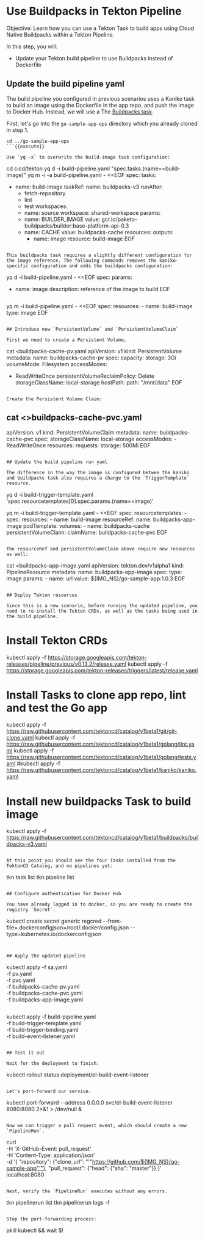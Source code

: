 # Use Buildpacks in Tekton Pipeline

Objective:
Learn how you can use a Tekton Task to build apps using Cloud Native Buildpacks within a Tekton Pipeline.

In this step, you will:
- Update your Tekton build pipeline to use Buildpacks instead of Dockerfile

## Update the build pipeline yaml

The build pipeline you configured in previous scenarios uses a Kaniko task to build an image using the Dockerfile in the app repo, and push the image to Docker Hub.
Instead, we will use a The [Buildpacks task](https://github.com/tektoncd/catalog/blob/v1beta1/buildpacks/README.md).

First, let's go into the `go-sample-app-ops` directory which you already cloned in step 1.

```
cd ../go-sample-app-ops
```{{execute}}

Use `yq -x` to overwrite the build-image task configuration:

```
cd cicd/tekton
yq d -i build-pipeline.yaml "spec.tasks.(name==build-image)"
yq m -i -a build-pipeline.yaml - <<EOF
spec:
  tasks:
  - name: build-image
    taskRef:
      name: buildpacks-v3
    runAfter:
      - fetch-repository
      - lint
      - test
    workspaces:
      - name: source
        workspace: shared-workspace
    params:
      - name: BUILDER_IMAGE
        value: gcr.io/paketo-buildpacks/builder:base-platform-api-0.3
      - name: CACHE
        value: buildpacks-cache
    resources:
      outputs:
        - name: image
          resource: build-image
EOF
```{{execute}}

This buildpacks task requires a slightly different configuration for the image reference. The following commands removes the kaniko-specific configuration and adds the buildpacks configuration:

```
yq d -i build-pipeline.yaml - <<EOF
spec:
  params:
  - name: image
    description: reference of the image to build
EOF
```{{execute}}

```
yq m -i build-pipeline.yaml - <<EOF
spec:
  resources:
    - name: build-image
      type: image
EOF
```{{execute}}

## Introduce new `PersistentVolume` and `PersistentVolumeClaim`

First we need to create a Persistent Volume.

```
cat <<EOF >buildpacks-cache-pv.yaml
apiVersion: v1
kind: PersistentVolume
metadata:
  name: buildpacks-cache-pv
spec:
  capacity:
    storage: 3Gi
  volumeMode: Filesystem
  accessModes:
  - ReadWriteOnce
  persistentVolumeReclaimPolicy: Delete
  storageClassName: local-storage
  hostPath:
    path: "/mnt/data"
EOF
```{{execute}}

Create the Persistent Volume Claim:

```
cat <<EOF >>buildpacks-cache-pvc.yaml
---
apiVersion: v1
kind: PersistentVolumeClaim
metadata:
  name: buildpacks-cache-pvc
spec:
  storageClassName: local-storage
  accessModes:
    - ReadWriteOnce
  resources:
    requests:
      storage: 500Mi
EOF
```{{execute}}

## Update the build pipeline run yaml

The difference in the way the image is configured betwee the kaniko and buildpacks task also requires a change to the `TriggerTemplate` resource.

```
yq d -i build-trigger-template.yaml 'spec.resourcetemplates[0].spec.params.(name==image)'

yq m -i build-trigger-template.yaml - <<EOF
spec:
  resourcetemplates:
    - spec:
        resources:
          - name: build-image
            resourceRef:
              name: buildpacks-app-image
        podTemplate:
          volumes:
            - name: buildpacks-cache
              persistentVolumeClaim:
                claimName: buildpacks-cache-pvc
EOF
```{{execute}}

The resourceRef and persistentVolumeClaim above require new resources as well:

```
cat <<EOF >buildpacks-app-image.yaml
apiVersion: tekton.dev/v1alpha1
kind: PipelineResource
metadata:
  name: buildpacks-app-image
spec:
  type: image
  params:
    - name: url
      value: ${IMG_NS}/go-sample-app:1.0.3
EOF
```{{execute}}

## Deploy Tekton resources

Since this is a new scenario, before running the updated pipeline, you need to re-install the Tekton CRDs, as well as the tasks being used in the build pipeline.

```
# Install Tekton CRDs
kubectl apply -f https://storage.googleapis.com/tekton-releases/pipeline/previous/v0.13.2/release.yaml
kubectl apply -f https://storage.googleapis.com/tekton-releases/triggers/latest/release.yaml

# Install Tasks to clone app repo, lint and test the Go app
kubectl apply -f https://raw.githubusercontent.com/tektoncd/catalog/v1beta1/git/git-clone.yaml
kubectl apply -f https://raw.githubusercontent.com/tektoncd/catalog/v1beta1/golang/lint.yaml
kubectl apply -f https://raw.githubusercontent.com/tektoncd/catalog/v1beta1/golang/tests.yaml
#kubectl apply -f https://raw.githubusercontent.com/tektoncd/catalog/v1beta1/kaniko/kaniko.yaml

# Install new buildpacks Task to build image
kubectl apply -f https://raw.githubusercontent.com/tektoncd/catalog/v1beta1/buildpacks/buildpacks-v3.yaml
```{{execute}}

At this point you should see the four Tasks installed from the TektonCD Catalog, and no pipelines yet:

```
tkn task list
tkn pipeline list
```{{execute}}

## Configure authentication for Docker Hub

You have already logged in to docker, so you are ready to create the registry `Secret`.

```
kubectl create secret generic regcred  --from-file=.dockerconfigjson=/root/.docker/config.json --type=kubernetes.io/dockerconfigjson
```{{execute}}


## Apply the updated pipeline

```
kubectl apply -f sa.yaml \
              -f pv.yaml \
              -f pvc.yaml \
              -f buildpacks-cache-pv.yaml \
              -f buildpacks-cache-pvc.yaml \
              -f buildpacks-app-image.yaml
```{{execute}}

```
kubectl apply -f build-pipeline.yaml \
              -f build-trigger-template.yaml \
              -f build-trigger-binding.yaml \
              -f build-event-listener.yaml
```{{execute}}

## Test it out

Wait for the deployment to finish.

```
kubectl rollout status deployment/el-build-event-listener
```{{execute}}

Let's port-forward our service.

```
kubectl port-forward --address 0.0.0.0 svc/el-build-event-listener 8080:8080 2>&1 > /dev/null &
```{{execute}}

Now we can trigger a pull request event, which should create a new `PipelineRun`.

```
curl \
    -H 'X-GitHub-Event: pull_request' \
    -H 'Content-Type: application/json' \
    -d '{
      "repository": {"clone_url": "'"https://github.com/${IMG_NS}/go-sample-app"'"},
      "pull_request": {"head": {"sha": "master"}}
    }' \
localhost:8080
```{{execute}}

Next, verify the `PipelineRun` executes without any errors.

```
tkn pipelinerun list
tkn pipelinerun logs -f
```{{execute}}

Stop the port-forwarding process:
```
pkill kubectl && wait $!
```{{execute}}




